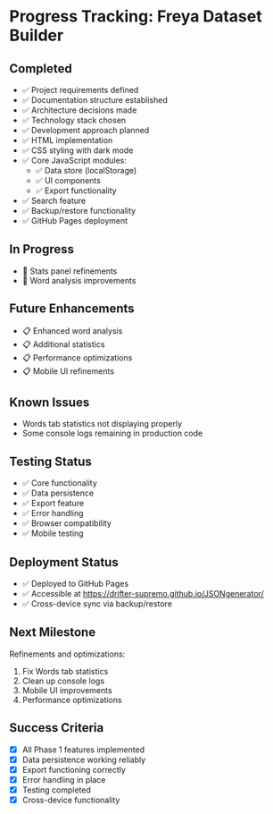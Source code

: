 # Progress Tracking: Freya Dataset Builder

## Completed
- ✅ Project requirements defined
- ✅ Documentation structure established
- ✅ Architecture decisions made
- ✅ Technology stack chosen
- ✅ Development approach planned
- ✅ HTML implementation
- ✅ CSS styling with dark mode
- ✅ Core JavaScript modules:
  - ✅ Data store (localStorage)
  - ✅ UI components
  - ✅ Export functionality
- ✅ Search feature
- ✅ Backup/restore functionality
- ✅ GitHub Pages deployment

## In Progress
- 🔄 Stats panel refinements
- 🔄 Word analysis improvements

## Future Enhancements
- 📋 Enhanced word analysis
- 📋 Additional statistics
- 📋 Performance optimizations
- 📋 Mobile UI refinements

## Known Issues
- Words tab statistics not displaying properly
- Some console logs remaining in production code

## Testing Status
- ✅ Core functionality
- ✅ Data persistence
- ✅ Export feature
- ✅ Error handling
- ✅ Browser compatibility
- ✅ Mobile testing

## Deployment Status
- ✅ Deployed to GitHub Pages
- ✅ Accessible at https://drifter-supremo.github.io/JSONgenerator/
- ✅ Cross-device sync via backup/restore

## Next Milestone
Refinements and optimizations:
1. Fix Words tab statistics
2. Clean up console logs
3. Mobile UI improvements
4. Performance optimizations

## Success Criteria
- [x] All Phase 1 features implemented
- [x] Data persistence working reliably
- [x] Export functioning correctly
- [x] Error handling in place
- [x] Testing completed
- [x] Cross-device functionality

